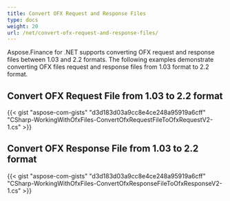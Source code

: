 ```yaml
---
title: Convert OFX Request and Response Files
type: docs
weight: 20
url: /net/convert-ofx-request-and-response-files/
---
```


Aspose.Finance for .NET supports converting OFX request and response files between 1.03 and 2.2 formats. The following examples demonstrate converting OFX files request and response files from 1.03 format to 2.2 format.
## **Convert OFX Request File from 1.03 to 2.2 format**
{{< gist "aspose-com-gists" "d3d183d03a9cc8e4ce248a95919a6cff" "CSharp-WorkingWithOfxFiles-ConvertOfxRequestFileToOfxRequestV2-1.cs" >}}
## **Convert OFX Response File from 1.03 to 2.2 format**
{{< gist "aspose-com-gists" "d3d183d03a9cc8e4ce248a95919a6cff" "CSharp-WorkingWithOfxFiles-ConvertOfxResponseFileToOfxResponseV2-1.cs" >}}
